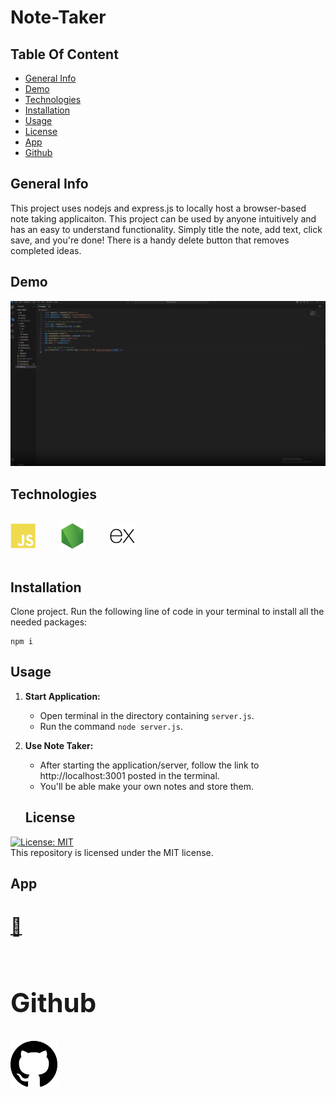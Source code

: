 # Note-Taker

## Table Of Content
- [General Info](#general-info)
- [Demo](#Demo)
- [Technologies](#technologies)
- [Installation](#installation)
- [Usage](#usage)
- [License](#license)
- [App](#app)
- [Github](#Github)

## General Info
This project uses nodejs and express.js to locally host a browser-based note taking applicaiton. This project can be used by anyone intuitively and has an easy to understand functionality. Simply title the note, add text, click save, and you're done! There is a handy delete button that removes completed ideas.

## Demo
[![Demo Video](./video/Screenshot%202024-06-09%20195310.png)](./video/2024-06-09%2019-51-35.mp4)

## Technologies
<div style="display: inline_block"><br>
  <img height="40" alt="Aliyus-Js" height="30" width="40" src="https://raw.githubusercontent.com/devicons/devicon/master/icons/javascript/javascript-plain.svg">
 &nbsp;&nbsp;&nbsp;&nbsp;&nbsp;&nbsp;&nbsp;&nbsp;
  <img height="40" alt="Aliyus-Node" height="30" width="40" src="https://raw.githubusercontent.com/devicons/devicon/master/icons/nodejs/nodejs-original.svg">
 &nbsp;&nbsp;&nbsp;&nbsp;&nbsp;&nbsp;&nbsp;&nbsp;
  <img height="40" alt="Aliyus-Express" height="30" width="40" src="https://raw.githubusercontent.com/devicons/devicon/master/icons/express/express-original.svg">
 &nbsp;&nbsp;&nbsp;&nbsp;&nbsp;&nbsp;&nbsp;&nbsp;
</div>
</br>

## Installation

Clone project.
Run the following line of code in your terminal to install all the needed packages: 
```
npm i
```

## Usage

1. **Start Application:**
   - Open terminal in the directory containing `server.js`.
   - Run the command `node server.js`.

2. **Use Note Taker:**
   - After starting the application/server, follow the link to http://localhost:3001 posted in the terminal.
   - You'll be able make your own notes and store them.

   ## License
[![License: MIT](https://img.shields.io/badge/License-MIT-yellow.svg)](https://opensource.org/licenses/MIT)
<br>
This repository is licensed under the MIT license.

## App

[<h1>📓<h1>](https://note-taker1203-df365da0e904.herokuapp.com/)

## Github
[<img src="./video/25231.png" alt="Github Logo" width="75" height="75">](https://github.com/AliyusUnderwood/Note-Taker)